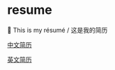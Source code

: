 # resume
📝 This is my résumé / 这是我的简历

[中文简历](zh_CN/resume_zh_CN.pdf)   
  
[英文简历](en/resume_en.pdf)

